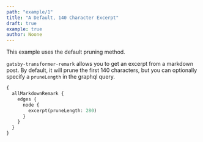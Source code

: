 ```yaml
---
path: "example/1"
title: "A Default, 140 Character Excerpt"
draft: true
example: true
author: Noone
---
```


This example uses the default pruning method.

`gatsby-transformer-remark` allows you to get an excerpt from a markdown post. By default, it will prune the first 140 characters, but you can optionally specify a `pruneLength` in the graphql query.

```graphql
{
  allMarkdownRemark {
    edges {
      node {
        excerpt(pruneLength: 280)
      }
    }
  }
}
```
